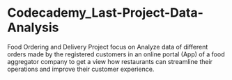 # Codecademy_Last-Project-Data-Analysis
Food Ordering and Delivery Project focus on Analyze data of different orders made by the registered customers in an online portal (App) of a food aggregator company to get a view how restaurants can streamline their operations and improve their customer experience.
